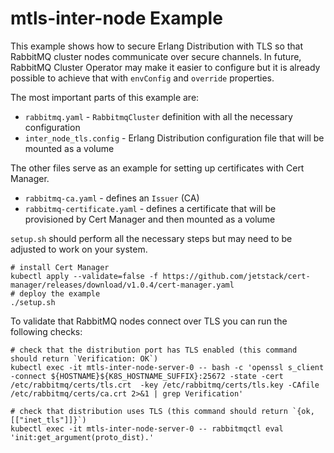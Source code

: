 # mtls-inter-node Example

This example shows how to secure Erlang Distribution with TLS so that RabbitMQ cluster nodes communicate over secure channels.
In future, RabbitMQ Cluster Operator may make it easier to configure but it is already possible to achieve that with `envConfig` and `override` properties.

The most important parts of this example are:

* `rabbitmq.yaml` - `RabbitmqCluster` definition with all the necessary configuration
* `inter_node_tls.config` - Erlang Distribution configuration file that will be mounted as a volume

The other files serve as an example for setting up certificates with Cert Manager.

* `rabbitmq-ca.yaml` - defines an `Issuer` (CA)
* `rabbitmq-certificate.yaml` - defines a certificate that will be provisioned by Cert Manager and then mounted as a volume

`setup.sh` should perform all the necessary steps but may need to be adjusted to work on your system.

```shell
# install Cert Manager
kubectl apply --validate=false -f https://github.com/jetstack/cert-manager/releases/download/v1.0.4/cert-manager.yaml
# deploy the example
./setup.sh
```

To validate that RabbitMQ nodes connect over TLS you can run the following checks:

```shell
# check that the distribution port has TLS enabled (this command should return `Verification: OK`)
kubectl exec -it mtls-inter-node-server-0 -- bash -c 'openssl s_client -connect ${HOSTNAME}${K8S_HOSTNAME_SUFFIX}:25672 -state -cert /etc/rabbitmq/certs/tls.crt  -key /etc/rabbitmq/certs/tls.key -CAfile /etc/rabbitmq/certs/ca.crt 2>&1 | grep Verification'

# check that distribution uses TLS (this command should return `{ok,[["inet_tls"]]}`)
kubectl exec -it mtls-inter-node-server-0 -- rabbitmqctl eval 'init:get_argument(proto_dist).'
```
